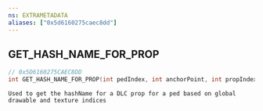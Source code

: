 ```yaml
---
ns: EXTRAMETADATA
aliases: ["0x5d6160275caec8dd"]
---
```

## GET_HASH_NAME_FOR_PROP

```c
// 0x5D6160275CAEC8DD
int GET_HASH_NAME_FOR_PROP(int pedIndex, int anchorPoint, int propIndex, int textureIndex);
```

```
Used to get the hashName for a DLC prop for a ped based on global drawable and texture indices
```
